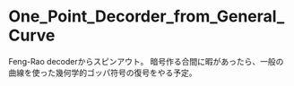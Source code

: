 # One_Point_Decorder_from_General_Curve

Feng-Rao decoderからスピンアウト。
暗号作る合間に暇があったら、一般の曲線を使った幾何学的ゴッパ符号の復号をやる予定。
